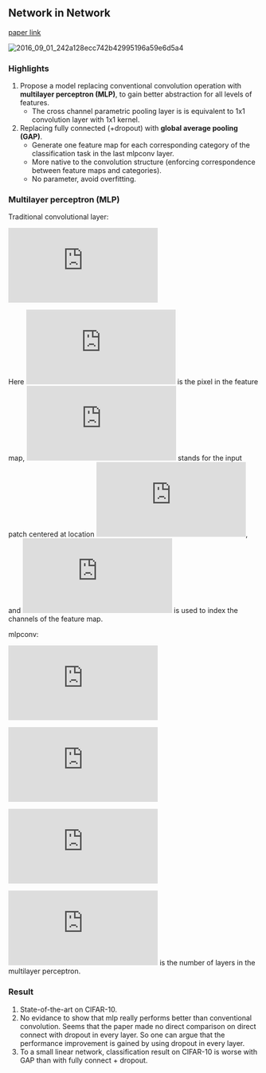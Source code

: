 ## Network in Network
[paper link](http://arxiv.org/pdf/1312.4400v3.pdf)

![2016_09_01_242a128ecc742b42995196a59e6d5a4](http://oa5omjl18.bkt.clouddn.com/2016_09_01_242a128ecc742b42995196a59e6d5a4.png "Network in network, MLP")

### Highlights

1. Propose a model replacing conventional convolution operation with **multilayer perceptron (MLP)**, to gain better abstraction for all levels of features.
    * The cross channel parametric pooling layer is  is equivalent to 1x1 convolution layer with 1x1 kernel.
2. Replacing fully connected (+dropout) with **global average pooling (GAP)**.
    * Generate one feature map for each corresponding category of the classification task in the last mlpconv layer.
    * More native to the convolution structure (enforcing correspondence between feature maps and categories).
    * No parameter, avoid overfitting.

### Multilayer perceptron (MLP)

Traditional convolutional layer:

![equation](http://latex.codecogs.com/svg.latex?f_%7Bi%2Cj%2Ck%7D%3D%5Cmax%28w_k%5E%5Cmathbf%7BT%7Dx_%7Bi%2Cj%7D%2C0%29)

Here ![equation](http://latex.codecogs.com/svg.latex?%28i%2Cj%29) is the pixel in the feature map, ![equation](http://latex.codecogs.com/svg.latex?x_%7Bi%2Cj%7D) stands for the input patch centered at location ![equation](http://latex.codecogs.com/svg.latex?%28i%2Cj%29), and ![equation](http://latex.codecogs.com/svg.latex?k) is used to index the channels of the feature map.

mlpconv:

![equation](http://latex.codecogs.com/svg.latex?f_%7Bi%2Cj%2Ck_1%7D%5E1%3D%5Cmax%28%7Bw_%7Bk_1%7D%5E1%7D%5E%5Cmathbf%7BT%7Dx_%7Bi%2Cj%7D%2Bb_%7Bk_1%7D%2C0%29)

![equation](http://latex.codecogs.com/svg.latex?...)

![equation](http://latex.codecogs.com/svg.latex?f_%7Bi%2Cj%2Ck_n%7D%5En%3D%5Cmax%28%7Bw_%7Bk_n%7D%5En%7D%5E%5Cmathbf%7BT%7Df_%7Bi%2Cj%7D%5E%7Bn-1%7D%2Bb_%7Bk_n%7D%2C0%29)

![equation](http://latex.codecogs.com/svg.latex?n) is the number of layers in the multilayer perceptron.

### Result

1. State-of-the-art on CIFAR-10.
2. No evidance to show that mlp really performs better than conventional convolution. Seems that the paper made no direct comparison on direct connect with dropout in every layer. So one can argue that the performance improvement is gained by using dropout in every layer.
3. To a small linear network, classification result on CIFAR-10 is worse with GAP than with fully connect + dropout.